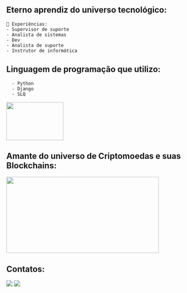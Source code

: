 ## Eterno aprendiz do universo tecnológico: 
    🔭 Experiências: 
    - Supervisor de suporte
    - Analista de sistemas
    - Dev
    - Analista de suporte
    - Instrutor de informática
   ## Linguagem de programação que  utilizo:
      - Python
      - Django
      - SLQ
   <img src="https://img.odcdn.com.br/wp-content/uploads/2020/04/20200423030657.jpg" width="150" height="100" img src="https://miro.medium.com/v2/resize:fit:1200/0*aurC6Id6dEJPYry1.png" width="150" height="100"/> 
   
## Amante do universo de Criptomoedas e suas Blockchains:

<img src="https://cdn.prod.website-files.com/5ef503b9dcd722d7cc5424e7/5fa469293954f616ec9a2bc1_Bitcoin%20gif.gif" width="400" height="200"/>


## Contatos:
<div>
<a href = "mailto:andersonabreurabelo.9@gmail.com"><img src="https://img.shields.io/badge/Gmail-D14836?style=for-the-badge&logo=gmail&logoColor=white" target="_blank"></a>
<a href="https://www.linkedin.com/in/anderson-abreu-rabelo-8248061a9/" target="_blank"><img src="https://img.shields.io/badge/-LinkedIn-%230077B5?style=for-the-badge&logo=linkedin&logoColor=white" target="_blank"></a>   
</div>

